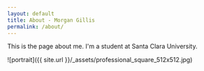```yaml
---
layout: default
title: About - Morgan Gillis
permalink: /about/
---
```


This is the page about me. I'm a student at Santa Clara University.

![portrait]({{ site.url }}/_assets/professional_square_512x512.jpg)
